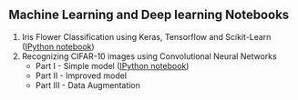 ## Machine Learning and Deep learning Notebooks
1. Iris Flower Classification using Keras, Tensorflow and Scikit-Learn ([IPython notebook](https://github.com/chhayac/Machine-Learning-Notebooks/blob/master/Iris_flower_classification.ipynb))
2. Recognizing CIFAR-10 images using Convolutional Neural Networks
	- Part I   - Simple model ([IPython notebook](https://github.com/chhayac/Machine-Learning-Notebooks/blob/master/Recognizing-CIFAR-10-images-Simple-Model.ipynb))
	- Part II  - Improved model
	- Part III - Data Augmentation
